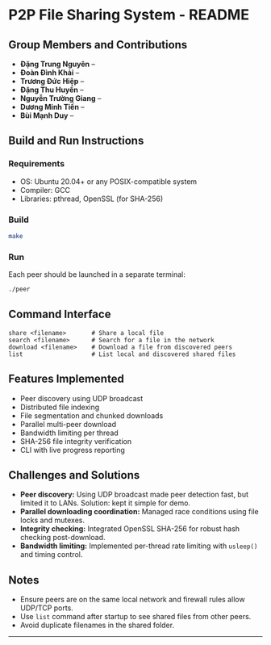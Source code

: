 # P2P File Sharing System - README

## Group Members and Contributions

* **Đặng Trung Nguyên** – 
* **Đoàn Đình Khải** – 
* **Trương Đức Hiệp** – 
* **Đặng Thu Huyền** –
* **Nguyễn Trường Giang** –
* **Dương Minh Tiến** –
* **Bùi Mạnh Duy** –

## Build and Run Instructions

### Requirements

* OS: Ubuntu 20.04+ or any POSIX-compatible system
* Compiler: GCC
* Libraries: pthread, OpenSSL (for SHA-256)

### Build

```sh
make
```

### Run

Each peer should be launched in a separate terminal:

```sh
./peer
```

## Command Interface

```
share <filename>       # Share a local file
search <filename>      # Search for a file in the network
download <filename>    # Download a file from discovered peers
list                   # List local and discovered shared files
```

## Features Implemented

* Peer discovery using UDP broadcast
* Distributed file indexing
* File segmentation and chunked downloads
* Parallel multi-peer download
* Bandwidth limiting per thread
* SHA-256 file integrity verification
* CLI with live progress reporting

## Challenges and Solutions

* **Peer discovery:** Using UDP broadcast made peer detection fast, but limited it to LANs. Solution: kept it simple for demo.
* **Parallel downloading coordination:** Managed race conditions using file locks and mutexes.
* **Integrity checking:** Integrated OpenSSL SHA-256 for robust hash checking post-download.
* **Bandwidth limiting:** Implemented per-thread rate limiting with `usleep()` and timing control.

## Notes

* Ensure peers are on the same local network and firewall rules allow UDP/TCP ports.
* Use `list` command after startup to see shared files from other peers.
* Avoid duplicate filenames in the shared folder.

---


